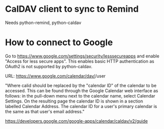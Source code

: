 # CalDAV client to sync to Remind

Needs python-remind, python-caldav

# How to connect to Google

Go to https://www.google.com/settings/security/lesssecureapps and enable
"Access for less secure apps". This enables basic HTTP authentication as OAuth2
is not supported by python-caldav.

URL: https://www.google.com/calendar/dav/<calid>/user

"Where calid should be replaced by the "calendar ID" of the calendar to be
accessed. This can be found through the Google Calendar web interface as
follows: in the pull-down menu next to the calendar name, select Calendar
Settings. On the resulting page the calendar ID is shown in a section labelled
Calendar Address. The calendar ID for a user's primary calendar is the same as
that user's email address."

https://developers.google.com/google-apps/calendar/caldav/v2/guide
